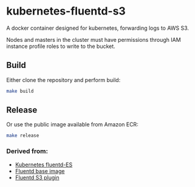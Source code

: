 kubernetes-fluentd-s3
===

A docker container designed for kubernetes, forwarding logs to AWS S3.

Nodes and masters in the cluster must have permissions through IAM instance profile roles to write to the bucket.

## Build

Either clone the repository and perform build:

```bash
make build
```

## Release

Or use the public image available from Amazon ECR:

```bash
make release
```

### Derived from:

+ [Kubernetes fluentd-ES](https://github.com/kubernetes/kubernetes/tree/master/cluster/addons/fluentd-elasticsearch/fluentd-es-image)
+ [Fluentd base image](https://github.com/fluent/fluentd-docker-image)
+ [Fluentd S3 plugin](https://docs.fluentd.org/articles/out_s3)
